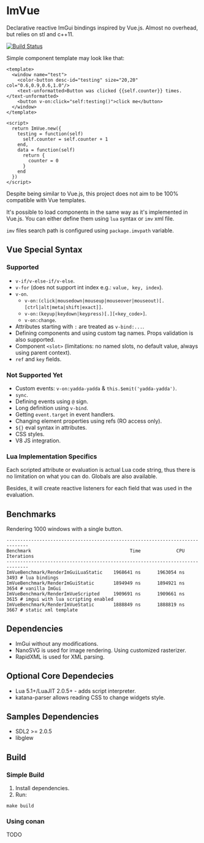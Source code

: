 # ImVue

Declarative reactive ImGui bindings inspired by Vue.js.
Almost no overhead, but relies on stl and c++11.

[![Build Status](https://travis-ci.org/Unix4ever/imvue.svg?branch=master)](https://travis-ci.org/Unix4ever/imvue)

Simple component template may look like that:

```
<template>
  <window name="test">
    <color-button desc-id="testing" size="20,20" col="0.6,0.9,0.6,1.0"/>
    <text-unformatted>Button was clicked {{self.counter}} times.</text-unformatted>
    <button v-on:click="self:testing()">click me</button>
  </window>
</template>

<script>
  return ImVue.new({
    testing = function(self)
      self.counter = self.counter + 1
    end,
    data = function(self)
      return {
        counter = 0
      }
    end
  })
</script>
```

Despite being similar to Vue.js, this project does not aim to be 100%
compatible with Vue templates.

It's possible to load components in the same way as it's implemented in Vue.js.
You can either define them using `lua` syntax or `imv` xml file.

`imv` files search path is configured using `package.imvpath` variable.

Vue Special Syntax
------------------

### Supported

- `v-if/v-else-if/v-else`.
- `v-for` (does not support int index e.g.: `value, key, index`).
- `v-on`.
  - `v-on:(click|mousedown|mouseup|mouseover|mouseout)[.[ctrl|alt|meta|shift|exact]]`.
  - `v-on:(keyup|keydown|keypress)[.][<key_code>]`.
  - `v-on:change`.
- Attributes starting with `:` are treated as `v-bind:...`.
- Defining components and using custom tag names. Props validation is
  also supported.
- Component `<slot>` (limitations: no named slots, no default value,
  always using parent context).
- `ref` and `key` fields.

### Not Supported Yet

- Custom events: `v-on:yadda-yadda` & `this.$emit('yadda-yadda')`.
- `sync`.
- Defining events using `@` sign.
- Long definition using `v-bind`.
- Getting `event.target` in event handlers.
- Changing element properties using refs (RO access only).
- `${}` eval syntax in attributes.
- CSS styles.
- V8 JS integration.

### Lua Implementation Specifics

Each scripted attribute or evaluation is actual Lua code string, thus
there is no limitation on what you can do. Globals are also available.

Besides, it will create reactive listeners for each field that was used in the
evaluation.

Benchmarks
----------

Rendering 1000 windows with a single button.

```
------------------------------------------------------------------------------
Benchmark                                    Time             CPU   Iterations
------------------------------------------------------------------------------
ImVueBenchmark/RenderImGuiLuaStatic    1968641 ns      1963054 ns         3493 # lua bindings
ImVueBenchmark/RenderImGuiStatic       1894949 ns      1894921 ns         3654 # vanilla ImGui
ImVueBenchmark/RenderImVueScripted     1909691 ns      1909661 ns         3615 # imgui with lua scripting enabled
ImVueBenchmark/RenderImVueStatic       1888849 ns      1888819 ns         3667 # static xml template
```

Dependencies
------------

- ImGui without any modifications.
- NanoSVG is used for image rendering. Using customized rasterizer.
- RapidXML is used for XML parsing.

Optional Core Dependecies
-------------------------

- Lua 5.1+/LuaJIT 2.0.5+ - adds script interpreter.
- katana-parser allows reading CSS to change widgets style.

Samples Dependencies
--------------------

- SDL2 >= 2.0.5
- libglew

Build
-----

### Simple Build

1. Install dependencies.
1. Run:

`make build`

### Using conan

TODO
